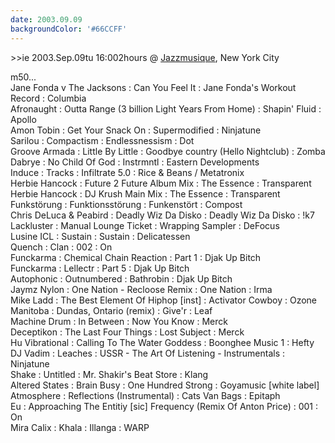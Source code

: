 ```yaml
---
date: 2003.09.09
backgroundColor: '#66CCFF'
---
```


\>>ie 2003.Sep.09tu 16:002hours @ [Jazzmusique](http://www.netmusique.com/), New York City  

m50...  
Jane Fonda v The Jacksons : Can You Feel It : Jane Fonda's Workout Record : Columbia  
Afronaught : Outta Range (3 billion Light Years From Home) : Shapin' Fluid : Apollo  
Amon Tobin : Get Your Snack On : Supermodified : Ninjatune  
Sarilou : Compactism : Endlessnessism : Dot  
Groove Armada : Little By Little : Goodbye country (Hello Nightclub) : Zomba  
Dabrye : No Child Of God : Instrmntl : Eastern Developments  
Induce : Tracks : Infiltrate 5.0 : Rice & Beans / Metatronix  
Herbie Hancock : Future 2 Future Album Mix : The Essence : Transparent  
Herbie Hancock : DJ Krush Main Mix : The Essence : Transparent  
Funkstörung : Funktionsstörung : Funkenstört : Compost  
Chris DeLuca & Peabird : Deadly Wiz Da Disko : Deadly Wiz Da Disko : !k7  
Lackluster : Manual Lounge Ticket : Wrapping Sampler : DeFocus  
Lusine ICL : Sustain : Sustain : Delicatessen  
Quench : Clan : 002 : On  
Funckarma : Chemical Chain Reaction : Part 1 : Djak Up Bitch  
Funckarma : Lellectr : Part 5 : Djak Up Bitch  
Autophonic : Outnumbered : Bathrobin : Djak Up Bitch  
Jaymz Nylon : One Nation - Recloose Remix : One Nation : Irma  
Mike Ladd : The Best Element Of Hiphop \[inst\] : Activator Cowboy : Ozone  
Manitoba : Dundas, Ontario (remix) : Give'r : Leaf  
Machine Drum : In Between : Now You Know : Merck  
Deceptikon : The Last Four Things : Lost Subject : Merck  
Hu Vibrational : Calling To The Water Goddess : Boonghee Music 1 : Hefty  
DJ Vadim : Leaches : USSR - The Art Of Listening - Instrumentals : Ninjatune  
Shake : Untitled : Mr. Shakir's Beat Store : Klang  
Altered States : Brain Busy : One Hundred Strong : Goyamusic \[white label\]  
Atmosphere : Reflections (Instrumental) : Cats Van Bags : Epitaph  
Eu : Approaching The Entitiy \[sic\] Frequency (Remix Of Anton Price) : 001 : On  
Mira Calix : Khala : Illanga : WARP